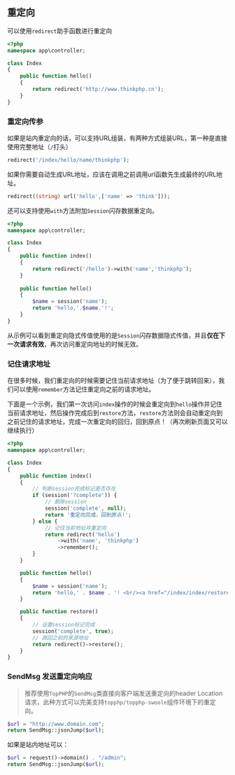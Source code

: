 ## 重定向

可以使用`redirect`助手函数进行重定向

```php
<?php
namespace app\controller;

class Index
{
    public function hello()
    {
        return redirect('http://www.thinkphp.cn');
    }
}
```

### 重定向传参

如果是站内重定向的话，可以支持URL组装，有两种方式组装URL，第一种是直接使用完整地址（`/`打头）

```php
redirect('/index/hello/name/thinkphp');
```

如果你需要自动生成URL地址，应该在调用之前调用url函数先生成最终的URL地址。

```php
redirect((string) url('hello',['name' => 'think']));
```

还可以支持使用`with`方法附加`Session`闪存数据重定向。

```php
<?php
namespace app\controller;

class Index
{
    public function index()
    {
        return redirect('/hello')->with('name','thinkphp');
    }
    
    public function hello()
    {
    	$name = session('name');
        return 'hello,'.$name.'!';
    }    
}
```

从示例可以看到重定向隐式传值使用的是`Session`闪存数据隐式传值，并且**仅在下一次请求有效**，再次访问重定向地址的时候无效。

### 记住请求地址

在很多时候，我们重定向的时候需要记住当前请求地址（为了便于跳转回来），我们可以使用`remember`方法记住重定向之前的请求地址。

下面是一个示例，我们第一次访问`index`操作的时候会重定向到`hello`操作并记住当前请求地址，然后操作完成后到`restore`方法，`restore`方法则会自动重定向到之前记住的请求地址，完成一次重定向的回归，回到原点！（再次刷新页面又可以继续执行）

```php
<?php
namespace app\controller;

class Index
{
    public function index()
    {
        // 判断session完成标记是否存在
        if (session('?complete')) {
            // 删除session
            session('complete', null);
            return '重定向完成，回到原点!';
        } else {
            // 记住当前地址并重定向
            return redirect('hello')
                ->with('name', 'thinkphp')
                ->remember();
        }
    }

    public function hello()
    {
        $name = session('name');
        return 'hello,' . $name . '! <br/><a href="/index/index/restore">点击回到来源地址</a>';
    }

    public function restore()
    {
        // 设置session标记完成
        session('complete', true);
        // 跳回之前的来源地址
        return redirect()->restore();
    }
}
```

### SendMsg 发送重定向响应

>推荐使用`TopPHP`的`SendMsg`类直接向客户端发送重定向的header Location请求，此种方式可以完美支持`topphp/topphp-swoole`组件环境下的重定向。

```php
$url = "http://www.domain.com";
return SendMsg::jsonJump($url);
```

如果是站内地址可以：

```php
$url = request()->domain() . "/admin";
return SendMsg::jsonJump($url);
```


